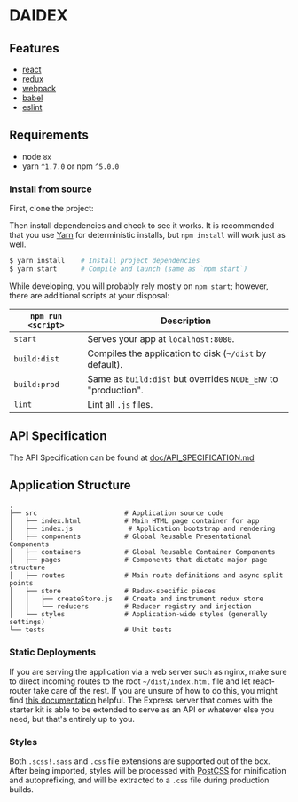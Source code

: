 # DAIDEX 

## Features
* [react](https://github.com/facebook/react)
* [redux](https://github.com/rackt/redux)
* [webpack](https://github.com/webpack/webpack)
* [babel](https://github.com/babel/babel)
* [eslint](http://eslint.org)

## Requirements
* node `8x`
* yarn `^1.7.0` or npm `^5.0.0`

### Install from source

First, clone the project:

Then install dependencies and check to see it works. It is recommended that you use [Yarn](https://yarnpkg.com/) for deterministic installs, but `npm install` will work just as well.

```bash
$ yarn install    # Install project dependencies
$ yarn start      # Compile and launch (same as `npm start`)
```

While developing, you will probably rely mostly on `npm start`; however, there are additional scripts at your disposal:

|`npm run <script>`|Description|
|------------------|-----------|
|`start`|Serves your app at `localhost:8080`.
|`build:dist`|Compiles the application to disk (`~/dist` by default).|
|`build:prod`|Same as `build:dist` but overrides `NODE_ENV` to "production".|
|`lint`|Lint all `.js` files.|

## API Specification

The API Specification can be found at [doc/API_SPECIFICATION.md](doc/API_SPECIFICATION.md)

## Application Structure

```
.
├── src                      # Application source code
│   ├── index.html           # Main HTML page container for app
│   ├── index.js              # Application bootstrap and rendering
│   ├── components           # Global Reusable Presentational Components
│   ├── containers           # Global Reusable Container Components
│   ├── pages                # Components that dictate major page structure
│   ├── routes               # Main route definitions and async split points
│   ├── store                # Redux-specific pieces
│   │   ├── createStore.js   # Create and instrument redux store
│   │   └── reducers         # Reducer registry and injection
│   └── styles               # Application-wide styles (generally settings)
└── tests                    # Unit tests
```

### Static Deployments
If you are serving the application via a web server such as nginx, make sure to direct incoming routes to the root `~/dist/index.html` file and let react-router take care of the rest. If you are unsure of how to do this, you might find [this documentation](https://github.com/reactjs/react-router/blob/master/docs/guides/Histories.md#configuring-your-server) helpful. The Express server that comes with the starter kit is able to be extended to serve as an API or whatever else you need, but that's entirely up to you.


### Styles

Both `.scss!.sass` and `.css` file extensions are supported out of the box. After being imported, styles will be processed with [PostCSS](https://github.com/postcss/postcss) for minification and autoprefixing, and will be extracted to a `.css` file during production builds.
